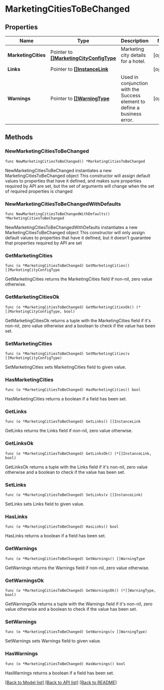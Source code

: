 # MarketingCitiesToBeChanged

## Properties

Name | Type | Description | Notes
------------ | ------------- | ------------- | -------------
**MarketingCities** | Pointer to [**[]MarketingCityConfigType**](MarketingCityConfigType.md) | Marketing city details for a hotel. | [optional] 
**Links** | Pointer to [**[]InstanceLink**](InstanceLink.md) |  | [optional] 
**Warnings** | Pointer to [**[]WarningType**](WarningType.md) | Used in conjunction with the Success element to define a business error. | [optional] 

## Methods

### NewMarketingCitiesToBeChanged

`func NewMarketingCitiesToBeChanged() *MarketingCitiesToBeChanged`

NewMarketingCitiesToBeChanged instantiates a new MarketingCitiesToBeChanged object
This constructor will assign default values to properties that have it defined,
and makes sure properties required by API are set, but the set of arguments
will change when the set of required properties is changed

### NewMarketingCitiesToBeChangedWithDefaults

`func NewMarketingCitiesToBeChangedWithDefaults() *MarketingCitiesToBeChanged`

NewMarketingCitiesToBeChangedWithDefaults instantiates a new MarketingCitiesToBeChanged object
This constructor will only assign default values to properties that have it defined,
but it doesn't guarantee that properties required by API are set

### GetMarketingCities

`func (o *MarketingCitiesToBeChanged) GetMarketingCities() []MarketingCityConfigType`

GetMarketingCities returns the MarketingCities field if non-nil, zero value otherwise.

### GetMarketingCitiesOk

`func (o *MarketingCitiesToBeChanged) GetMarketingCitiesOk() (*[]MarketingCityConfigType, bool)`

GetMarketingCitiesOk returns a tuple with the MarketingCities field if it's non-nil, zero value otherwise
and a boolean to check if the value has been set.

### SetMarketingCities

`func (o *MarketingCitiesToBeChanged) SetMarketingCities(v []MarketingCityConfigType)`

SetMarketingCities sets MarketingCities field to given value.

### HasMarketingCities

`func (o *MarketingCitiesToBeChanged) HasMarketingCities() bool`

HasMarketingCities returns a boolean if a field has been set.

### GetLinks

`func (o *MarketingCitiesToBeChanged) GetLinks() []InstanceLink`

GetLinks returns the Links field if non-nil, zero value otherwise.

### GetLinksOk

`func (o *MarketingCitiesToBeChanged) GetLinksOk() (*[]InstanceLink, bool)`

GetLinksOk returns a tuple with the Links field if it's non-nil, zero value otherwise
and a boolean to check if the value has been set.

### SetLinks

`func (o *MarketingCitiesToBeChanged) SetLinks(v []InstanceLink)`

SetLinks sets Links field to given value.

### HasLinks

`func (o *MarketingCitiesToBeChanged) HasLinks() bool`

HasLinks returns a boolean if a field has been set.

### GetWarnings

`func (o *MarketingCitiesToBeChanged) GetWarnings() []WarningType`

GetWarnings returns the Warnings field if non-nil, zero value otherwise.

### GetWarningsOk

`func (o *MarketingCitiesToBeChanged) GetWarningsOk() (*[]WarningType, bool)`

GetWarningsOk returns a tuple with the Warnings field if it's non-nil, zero value otherwise
and a boolean to check if the value has been set.

### SetWarnings

`func (o *MarketingCitiesToBeChanged) SetWarnings(v []WarningType)`

SetWarnings sets Warnings field to given value.

### HasWarnings

`func (o *MarketingCitiesToBeChanged) HasWarnings() bool`

HasWarnings returns a boolean if a field has been set.


[[Back to Model list]](../README.md#documentation-for-models) [[Back to API list]](../README.md#documentation-for-api-endpoints) [[Back to README]](../README.md)


